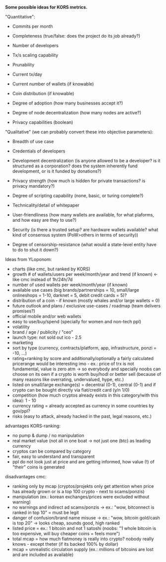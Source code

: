 **Some possible ideas for KORS metrics.**

"Quantitative":

- Commits per month

- Completeness (true/false: does the project do its job already?)

- Number of developers

- Tx/s scaling capability

- Prunability

- Current tx/day

- Current number of wallets (if knowable)

- Coin distribution (if knowable)

- Degree of adoption (how many businesses accept it?)

- Degree of node decentralization (how many nodes are active?)

- Privacy capabilities (boolean)

"Qualitative" (we can probably convert these into objective parameters):

- Breadth of use case

- Credentials of developers

- Development decentralization (is anyone allowed to be a developer? is it structured as a corporation? does the system inherently fund development, or is it funded by donations?)

- Privacy strength (how much is hidden for private transactions? is privacy mandatory?)

- Degree of scripting capability (none, basic, or turing complete?)

- Technicality/detail of whitepaper

- User-friendliness (how many wallets are available, for what plaforms, and how easy are they to use?)

- Security (is there a trusted setup? are hardware wallets available? what kind of consensus system (PoW>others in terms of security))

- Degree of censorship-resistance (what would a state-level entity have to do to shut it down?)

Ideas from YLoponom:

- charts (like cmc, but ranked by KORS)
- growth # of wallets/users per week/month/year and trend (if known) <-  like cmc instead of 1h/24h/7d
- number of used wallets per week/month/year (if known)
- available use cases (big brands/partnerships = 10, small/large onlineshops = 1-10, darknet = 5, debit credit cards = 5)?
- distribution of a coin - if known (mostly whales and/or large wallets = 0) 
- future outlook and plans / exclusive use-cases / roadmap (team delivers promises?)
- official mobile and/or web wallets 
- easy to use/buy/spend (specially for women and non-tech ppl)
- volatility
- brand / age / publicity / "ceo"
- launch type: not sold out ico - 2.5
- marketing
- sort by type (currency, contracts/platform, app, infrastructure, ponzi = -10, ...)
- rating+ranking by score and additionally/optionally a fairly calculated pricerange would be interesting imo - ex.: price of trx is not fundamental, value is zero atm -> so everybody and specially noobs can choose on its own if a crypto is worth buy/hodl or better sell (because of many reasons like overrating, undervalued, hype, etc.)
- listed on small/large exchange(s) = decentral (0-1), central (0-1) and if crypto can be bought directly via fiat/credit card (y/n 1/0)
- competition (how much cryptos already exists in this category/with this idea): 1 - 10
- currency rating = already accepted as currency in some countries by gov/ppl?
- risks (easy to attack, already hacked in the past, legal reasons, etc.)



advantages KORS-ranking:
- no pump & dump / no manipulation
- real market value (not all in one boat -> not just one (btc) as leading currency
- cryptos can be compared by category
- fair, easy to understand and transparent
- ppl do not look just at price and are getting informed, how value (!) of "their" coins is generated

disadvantages cmc:
- ranking only by mcap (cryptos/projekts only get attention when price has already grown or is a top 100 crypto - next to scams/ponzis)
- manipulation (ex.: korean exchanges/prices were excluded without warning)
- no warnings and indirect ad scams/ponzis -> ex.: "wow, bitconnect is ranked in top 10" = must be legit
- danger of confusion/brand name misuse -> ex.: "wow, bitcoin gold/cash is top 20" -> looks cheap, sounds good, high ranked
- listed price = ex.: 1 bitcoin and not 1 satoshi (noobs: "1 whole bitcoin is too expensive, will buy cheaper coins = feels more")
- total mcap = how much fiatmoney is really into crypto? nobody really knows - except theter (if its backed 100% by dollar)
- mcap = unrealistic circulation supply (ex.: millions of bitcoins are lost and are included as available)
